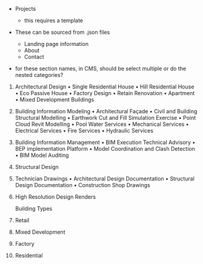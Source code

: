 - Projects

  - this requires a template

- These can be sourced from .json files

  - Landing page information
  - About
  - Contact

- for these section names, in CMS, should be select multiple or do the nested categories?

1. Architectural Design
   • Single Residential House
   • Hill Residential House
   • Eco Passive House
   • Factory Design
   • Retain Renovation
   • Apartment
   • Mixed Development Buildings
2. Building Information Modeling
   • Architectural Façade
   • Civil and Building Structural Modelling
   • Earthwork Cut and Fill Simulation Exercise
   • Point Cloud Revit Modelling
   • Pool Water Services
   • Mechanical Services
   • Electrical Services
   • Fire Services
   • Hydraulic Services
3. Building Information Management
   • BIM Execution Technical Advisory
   • BEP implementation Platform
   • Model Coordination and Clash Detection
   • BIM Model Auditing
4. Structural Design
5. Technician Drawings
   • Architectural Design Documentation
   • Structural Design Documentation
   • Construction Shop Drawings
6. High Resolution Design Renders

   Building Types

7. Retail
8. Mixed Development
9. Factory
10. Residential
